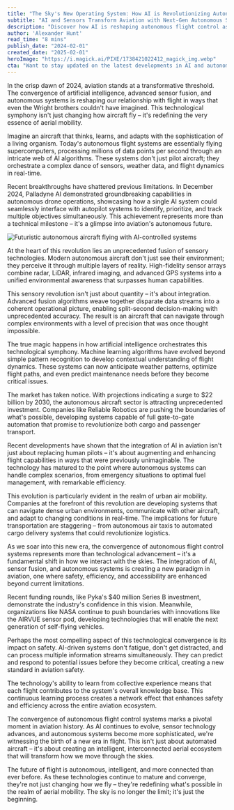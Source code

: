 ```yaml
---
title: "The Sky's New Operating System: How AI is Revolutionizing Autonomous Flight Control"
subtitle: "AI and Sensors Transform Aviation with Next-Gen Autonomous Systems"
description: "Discover how AI is reshaping autonomous flight control as advanced sensor fusion and machine learning enable aircraft to think, learn, and adapt. Explore the breakthrough innovations in aviation that promise a future of safer and more efficient air travel."
author: 'Alexander Hunt'
read_time: "8 mins"
publish_date: "2024-02-01"
created_date: "2025-02-01"
heroImage: "https://i.magick.ai/PIXE/1738421022412_magick_img.webp"
cta: "Want to stay updated on the latest developments in AI and autonomous systems? Follow us on LinkedIn at [Magick AI](https://www.linkedin.com/company/magick-ai) for exclusive insights and innovations shaping the future of aviation technology."
---
```


In the crisp dawn of 2024, aviation stands at a transformative threshold. The convergence of artificial intelligence, advanced sensor fusion, and autonomous systems is reshaping our relationship with flight in ways that even the Wright brothers couldn't have imagined. This technological symphony isn't just changing how aircraft fly – it's redefining the very essence of aerial mobility.

Imagine an aircraft that thinks, learns, and adapts with the sophistication of a living organism. Today's autonomous flight systems are essentially flying supercomputers, processing millions of data points per second through an intricate web of AI algorithms. These systems don't just pilot aircraft; they orchestrate a complex dance of sensors, weather data, and flight dynamics in real-time.

Recent breakthroughs have shattered previous limitations. In December 2024, Palladyne AI demonstrated groundbreaking capabilities in autonomous drone operations, showcasing how a single AI system could seamlessly interface with autopilot systems to identify, prioritize, and track multiple objectives simultaneously. This achievement represents more than a technical milestone – it's a glimpse into aviation's autonomous future.

![Futuristic autonomous aircraft flying with AI-controlled systems](https://assets.magick.ai/aviation-ai-hero.jpg)

At the heart of this revolution lies an unprecedented fusion of sensory technologies. Modern autonomous aircraft don't just see their environment; they perceive it through multiple layers of reality. High-fidelity sensor arrays combine radar, LiDAR, infrared imaging, and advanced GPS systems into a unified environmental awareness that surpasses human capabilities.

This sensory revolution isn't just about quantity – it's about integration. Advanced fusion algorithms weave together disparate data streams into a coherent operational picture, enabling split-second decision-making with unprecedented accuracy. The result is an aircraft that can navigate through complex environments with a level of precision that was once thought impossible.

The true magic happens in how artificial intelligence orchestrates this technological symphony. Machine learning algorithms have evolved beyond simple pattern recognition to develop contextual understanding of flight dynamics. These systems can now anticipate weather patterns, optimize flight paths, and even predict maintenance needs before they become critical issues.

The market has taken notice. With projections indicating a surge to $22 billion by 2030, the autonomous aircraft sector is attracting unprecedented investment. Companies like Reliable Robotics are pushing the boundaries of what's possible, developing systems capable of full gate-to-gate automation that promise to revolutionize both cargo and passenger transport.

Recent developments have shown that the integration of AI in aviation isn't just about replacing human pilots – it's about augmenting and enhancing flight capabilities in ways that were previously unimaginable. The technology has matured to the point where autonomous systems can handle complex scenarios, from emergency situations to optimal fuel management, with remarkable efficiency.

This evolution is particularly evident in the realm of urban air mobility. Companies at the forefront of this revolution are developing systems that can navigate dense urban environments, communicate with other aircraft, and adapt to changing conditions in real-time. The implications for future transportation are staggering – from autonomous air taxis to automated cargo delivery systems that could revolutionize logistics.

As we soar into this new era, the convergence of autonomous flight control systems represents more than technological advancement – it's a fundamental shift in how we interact with the skies. The integration of AI, sensor fusion, and autonomous systems is creating a new paradigm in aviation, one where safety, efficiency, and accessibility are enhanced beyond current limitations.

Recent funding rounds, like Pyka's $40 million Series B investment, demonstrate the industry's confidence in this vision. Meanwhile, organizations like NASA continue to push boundaries with innovations like the AIRVUE sensor pod, developing technologies that will enable the next generation of self-flying vehicles.

Perhaps the most compelling aspect of this technological convergence is its impact on safety. AI-driven systems don't fatigue, don't get distracted, and can process multiple information streams simultaneously. They can predict and respond to potential issues before they become critical, creating a new standard in aviation safety.

The technology's ability to learn from collective experience means that each flight contributes to the system's overall knowledge base. This continuous learning process creates a network effect that enhances safety and efficiency across the entire aviation ecosystem.

The convergence of autonomous flight control systems marks a pivotal moment in aviation history. As AI continues to evolve, sensor technology advances, and autonomous systems become more sophisticated, we're witnessing the birth of a new era in flight. This isn't just about automated aircraft – it's about creating an intelligent, interconnected aerial ecosystem that will transform how we move through the skies.

The future of flight is autonomous, intelligent, and more connected than ever before. As these technologies continue to mature and converge, they're not just changing how we fly – they're redefining what's possible in the realm of aerial mobility. The sky is no longer the limit; it's just the beginning.